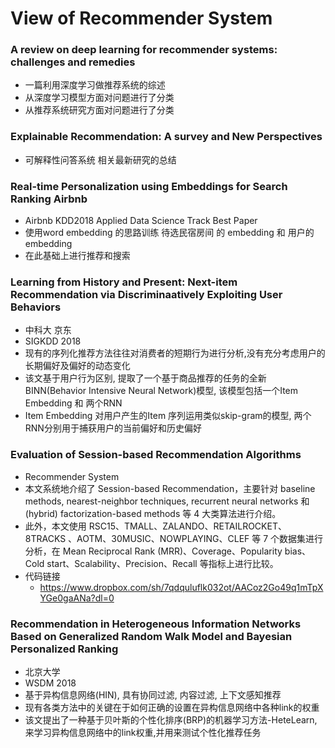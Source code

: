 # View of Recommender System

### A review on deep learning for recommender systems: challenges and remedies
+ 一篇利用深度学习做推荐系统的综述
+ 从深度学习模型方面对问题进行了分类
+ 从推荐系统研究方面对问题进行了分类

### Explainable Recommendation: A survey and New Perspectives
+ 可解释性问答系统 相关最新研究的总结


### Real-time Personalization using Embeddings for Search Ranking Airbnb
+ Airbnb KDD2018 Applied Data Science Track Best Paper
+ 使用word embedding 的思路训练 待选民宿房间 的 embedding 和 用户的 embedding
+ 在此基础上进行推荐和搜索

### Learning from History and Present: Next-item Recommendation via Discriminaatively Exploiting User Behaviors
+ 中科大 京东
+ SIGKDD 2018
+ 现有的序列化推荐方法往往对消费者的短期行为进行分析,没有充分考虑用户的长期偏好及偏好的动态变化
+ 该文基于用户行为区别, 提取了一个基于商品推荐的任务的全新BINN(Behavior Intensive Neural Network)模型, 该模型包括一个Item Embedding 和 两个RNN
+ Item Embedding 对用户产生的Item 序列运用类似skip-gram的模型, 两个RNN分别用于捕获用户的当前偏好和历史偏好

###  Evaluation of Session-based Recommendation Algorithms
  - Recommender System
  - 本文系统地介绍了 Session-based Recommendation，主要针对 baseline methods, nearest-neighbor techniques, recurrent neural networks 和 (hybrid) factorization-based methods 等 4 大类算法进行介绍。
  - 此外，本文使用 RSC15、TMALL、ZALANDO、RETAILROCKET、8TRACKS 、AOTM、30MUSIC、NOWPLAYING、CLEF 等 7 个数据集进行分析，在 Mean Reciprocal Rank (MRR)、Coverage、Popularity bias、Cold start、Scalability、Precision、Recall 等指标上进行比较。
  - 代码链接
  	- https://www.dropbox.com/sh/7qdquluflk032ot/AACoz2Go49q1mTpXYGe0gaANa?dl=0

### Recommendation in Heterogeneous Information Networks Based on Generalized Random Walk Model and  Bayesian Personalized Ranking
+ 北京大学
+ WSDM 2018
+ 基于异构信息网络(HIN), 具有协同过滤, 内容过滤, 上下文感知推荐
+ 现有各类方法中的关键在于如何正确的设置在异构信息网络中各种link的权重
+ 该文提出了一种基于贝叶斯的个性化排序(BRP)的机器学习方法-HeteLearn, 来学习异构信息网络中的link权重,并用来测试个性化推荐任务

